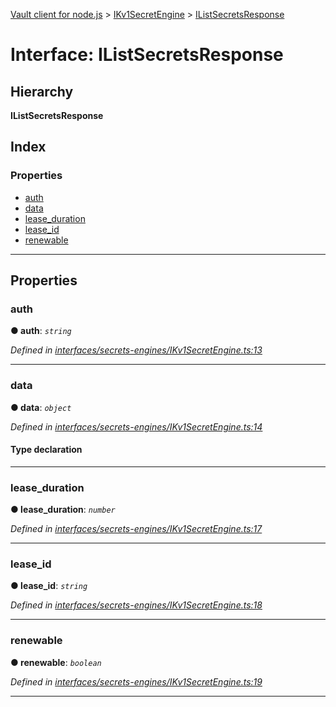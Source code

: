 [Vault client for node.js](../README.md) > [IKv1SecretEngine](../modules/ikv1secretengine.md) > [IListSecretsResponse](../interfaces/ikv1secretengine.ilistsecretsresponse.md)

# Interface: IListSecretsResponse

## Hierarchy

**IListSecretsResponse**

## Index

### Properties

* [auth](ikv1secretengine.ilistsecretsresponse.md#auth)
* [data](ikv1secretengine.ilistsecretsresponse.md#data)
* [lease_duration](ikv1secretengine.ilistsecretsresponse.md#lease_duration)
* [lease_id](ikv1secretengine.ilistsecretsresponse.md#lease_id)
* [renewable](ikv1secretengine.ilistsecretsresponse.md#renewable)

---

## Properties

<a id="auth"></a>

###  auth

**● auth**: *`string`*

*Defined in [interfaces/secrets-engines/IKv1SecretEngine.ts:13](https://github.com/theogravity/vault-tacular/blob/cbfbab1/src/interfaces/secrets-engines/IKv1SecretEngine.ts#L13)*

___
<a id="data"></a>

###  data

**● data**: *`object`*

*Defined in [interfaces/secrets-engines/IKv1SecretEngine.ts:14](https://github.com/theogravity/vault-tacular/blob/cbfbab1/src/interfaces/secrets-engines/IKv1SecretEngine.ts#L14)*

#### Type declaration

___
<a id="lease_duration"></a>

###  lease_duration

**● lease_duration**: *`number`*

*Defined in [interfaces/secrets-engines/IKv1SecretEngine.ts:17](https://github.com/theogravity/vault-tacular/blob/cbfbab1/src/interfaces/secrets-engines/IKv1SecretEngine.ts#L17)*

___
<a id="lease_id"></a>

###  lease_id

**● lease_id**: *`string`*

*Defined in [interfaces/secrets-engines/IKv1SecretEngine.ts:18](https://github.com/theogravity/vault-tacular/blob/cbfbab1/src/interfaces/secrets-engines/IKv1SecretEngine.ts#L18)*

___
<a id="renewable"></a>

###  renewable

**● renewable**: *`boolean`*

*Defined in [interfaces/secrets-engines/IKv1SecretEngine.ts:19](https://github.com/theogravity/vault-tacular/blob/cbfbab1/src/interfaces/secrets-engines/IKv1SecretEngine.ts#L19)*

___

